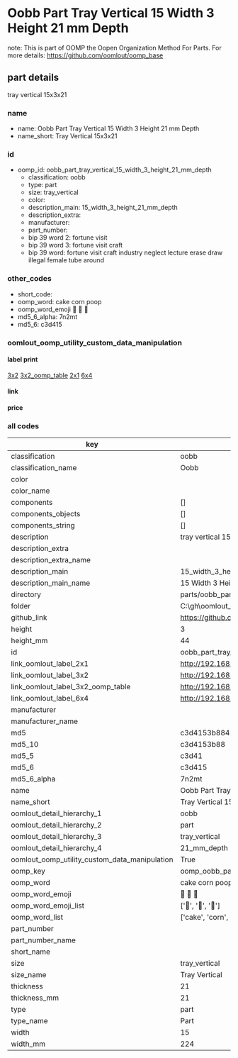 # Oobb Part Tray Vertical 15 Width 3 Height 21 mm Depth  

note: This is part of OOMP the Oopen Organization Method For Parts. For more details: https://github.com/oomlout/oomp_base

##  part details
  



tray vertical 15x3x21



### name
* name: Oobb Part Tray Vertical 15 Width 3 Height 21 mm Depth
* name_short: Tray Vertical 15x3x21 
### id
* oomp_id: oobb_part_tray_vertical_15_width_3_height_21_mm_depth
  * classification: oobb
  * type: part
  * size: tray_vertical
  * color: 
  * description_main: 15_width_3_height_21_mm_depth
  * description_extra: 
  * manufacturer: 
  * part_number: 
  * bip 39 word 2: fortune visit
  * bip 39 word 3: fortune visit craft
  * bip 39 word: fortune visit craft industry neglect lecture erase draw illegal female tube around

### other_codes
* short_code: 
* oomp_word: cake corn poop
* oomp_word_emoji :cake: :corn: :poop:
* md5_6_alpha: 7n2mt
* md5_6: c3d415






### oomlout_oomp_utility_custom_data_manipulation
#### label print
[3x2](http://192.168.1.245:1112/?label=oomp%207n2mt)
[3x2_oomp_table](http://192.168.1.108:1112/?label=oomp%207n2mt)
[2x1](http://192.168.1.242:1112/?label=oomp%207n2mt)
[6x4](http://192.168.1.55:1112/?label=oomp%207n2mt)    

#### link

                              

#### price







### all codes 
| key | value |  
| --- | --- |  
| classification | oobb |  
| classification_name | Oobb |  
| color |  |  
| color_name |  |  
| components | [] |  
| components_objects | [] |  
| components_string | [] |  
| description | tray vertical 15x3x21 |  
| description_extra |  |  
| description_extra_name |  |  
| description_main | 15_width_3_height_21_mm_depth |  
| description_main_name | 15 Width 3 Height 21 mm Depth |  
| directory | parts/oobb_part_tray_vertical_15_width_3_height_21_mm_depth |  
| folder | C:\gh\oomlout_oobb_version_4_generated_parts\parts\oobb_part_tray_vertical_15_width_3_height_21_mm_depth |  
| github_link | https://github.com/oomlout/oomlout_oomp_part_src/tree/main/parts/oobb_part_tray_vertical_15_width_3_height_21_mm_depth |  
| height | 3 |  
| height_mm | 44 |  
| id | oobb_part_tray_vertical_15_width_3_height_21_mm_depth |  
| link_oomlout_label_2x1 | http://192.168.1.242:1112/?label=oomp%207n2mt |  
| link_oomlout_label_3x2 | http://192.168.1.245:1112/?label=oomp%207n2mt |  
| link_oomlout_label_3x2_oomp_table | http://192.168.1.108:1112/?label=oomp%207n2mt |  
| link_oomlout_label_6x4 | http://192.168.1.55:1112/?label=oomp%207n2mt |  
| manufacturer |  |  
| manufacturer_name |  |  
| md5 | c3d4153b8842698dfc4a0732643d32dc |  
| md5_10 | c3d4153b88 |  
| md5_5 | c3d41 |  
| md5_6 | c3d415 |  
| md5_6_alpha | 7n2mt |  
| name | Oobb Part Tray Vertical 15 Width 3 Height 21 mm Depth |  
| name_short | Tray Vertical 15x3x21  |  
| oomlout_detail_hierarchy_1 | oobb |  
| oomlout_detail_hierarchy_2 | part |  
| oomlout_detail_hierarchy_3 | tray_vertical |  
| oomlout_detail_hierarchy_4 | 21_mm_depth |  
| oomlout_oomp_utility_custom_data_manipulation | True |  
| oomp_key | oomp_oobb_part_tray_vertical_15_width_3_height_21_mm_depth |  
| oomp_word | cake corn poop |  
| oomp_word_emoji | :cake: :corn: :poop: |  
| oomp_word_emoji_list | [':cake:', ':corn:', ':poop:'] |  
| oomp_word_list | ['cake', 'corn', 'poop'] |  
| part_number |  |  
| part_number_name |  |  
| short_name |  |  
| size | tray_vertical |  
| size_name | Tray Vertical |  
| thickness | 21 |  
| thickness_mm | 21 |  
| type | part |  
| type_name | Part |  
| width | 15 |  
| width_mm | 224 |  
